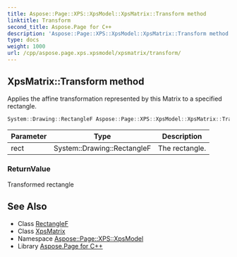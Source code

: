 ```yaml
---
title: Aspose::Page::XPS::XpsModel::XpsMatrix::Transform method
linktitle: Transform
second_title: Aspose.Page for C++
description: 'Aspose::Page::XPS::XpsModel::XpsMatrix::Transform method. Applies the affine transformation represented by this Matrix to a specified rectangle in C++.'
type: docs
weight: 1000
url: /cpp/aspose.page.xps.xpsmodel/xpsmatrix/transform/
---
```

## XpsMatrix::Transform method


Applies the affine transformation represented by this Matrix to a specified rectangle.

```cpp
System::Drawing::RectangleF Aspose::Page::XPS::XpsModel::XpsMatrix::Transform(System::Drawing::RectangleF rect)
```


| Parameter | Type | Description |
| --- | --- | --- |
| rect | System::Drawing::RectangleF | The rectangle. |

### ReturnValue

Transformed rectangle

## See Also

* Class [RectangleF](../../../system.drawing/rectanglef/)
* Class [XpsMatrix](../)
* Namespace [Aspose::Page::XPS::XpsModel](../../)
* Library [Aspose.Page for C++](../../../)
